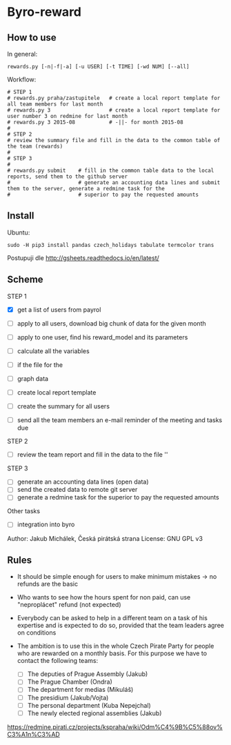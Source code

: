 Byro-reward
===========

How to use
----------

In general:

```
rewards.py [-n|-f|-a] [-u USER] [-t TIME] [-wd NUM] [--all]
```

Workflow:

```
# STEP 1
# rewards.py praha/zastupitele   # create a local report template for all team members for last month
# rewards.py 3                   # create a local report template for user number 3 on redmine for last month
# rewards.py 3 2015-08           # -||- for month 2015-08
#
# STEP 2
# review the summary file and fill in the data to the common table of the team (rewards)
#
# STEP 3
#
# rewards.py submit    # fill in the common table data to the local reports, send them to the github server
#                      # generate an accounting data lines and submit them to the server, generate a redmine task for the
#                      # superior to pay the requested amounts
```

Install
-------

Ubuntu:


```
sudo -H pip3 install pandas czech_holidays tabulate termcolor trans
```

Postupuji dle http://gsheets.readthedocs.io/en/latest/

Scheme
------

STEP 1

- [X] get a list of users from payrol
- [ ] apply to all users, download big chunk of data for the given month
- [ ] apply to one user, find his reward_model and its parameters
- [ ] calculate all the variables
- [ ] if the file for the
- [ ] graph data
- [ ] create local report template
- [ ] create the summary for all users
- [ ] send all the team members an e-mail reminder of the meeting and tasks due


STEP 2

- [ ] review the team report and fill in the data to the file ''

STEP 3

- [ ] generate an accounting data lines (open data)
- [ ] send the created data to remote git server
- [ ] generate a redmine task for the superior to pay the requested amounts

Other tasks

- [ ] integration into byro

Author: Jakub Michálek, Česká pirátská strana
License: GNU GPL v3

Rules
-----

* It should be simple enough for users to make minimum mistakes -> no refunds are the basic
* Who wants to see how the hours spent for non paid, can use "neproplácet" refund (not expected)
* Everybody can be asked to help in a different team on a task of his
  expertise and is expected to do so, provided that the team leaders agree
  on conditions
* The ambition is to use this in the whole Czech Pirate Party for
  people who are rewarded on a monthly basis. For this purpose we have
  to contact the following teams:

  - [ ] The deputies of Prague Assembly (Jakub)
  - [ ] The Prague Chamber (Ondra)
  - [ ] The department for medias (Mikuláš)
  - [ ] The presidium (Jakub/Vojta)
  - [ ] The personal department (Kuba Nepejchal)
  - [ ] The newly elected regional assemblies (Jakub)

https://redmine.pirati.cz/projects/kspraha/wiki/Odm%C4%9B%C5%88ov%C3%A1n%C3%AD

